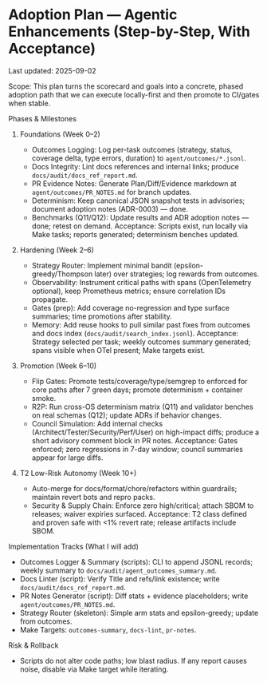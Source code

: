 # Adoption Plan — Agentic Enhancements (Step-by-Step, With Acceptance)
Last updated: 2025-09-02

Scope: This plan turns the scorecard and goals into a concrete, phased adoption path that we can execute locally-first and then promote to CI/gates when stable.

Phases & Milestones
1) Foundations (Week 0–2)
   - Outcomes Logging: Log per-task outcomes (strategy, status, coverage delta, type errors, duration) to `agent/outcomes/*.jsonl`.
   - Docs Integrity: Lint docs references and internal links; produce `docs/audit/docs_ref_report.md`.
   - PR Evidence Notes: Generate Plan/Diff/Evidence markdown at `agent/outcomes/PR_NOTES.md` for branch updates.
   - Determinism: Keep canonical JSON snapshot tests in advisories; document adoption notes (ADR-0003) — done.
   - Benchmarks (Q11/Q12): Update results and ADR adoption notes — done; retest on demand.
   Acceptance: Scripts exist, run locally via Make tasks; reports generated; determinism benches updated.

2) Hardening (Week 2–6)
   - Strategy Router: Implement minimal bandit (epsilon-greedy/Thompson later) over strategies; log rewards from outcomes.
   - Observability: Instrument critical paths with spans (OpenTelemetry optional), keep Prometheus metrics; ensure correlation IDs propagate.
   - Gates (prep): Add coverage no-regression and type surface summaries; time promotions after stability.
   - Memory: Add reuse hooks to pull similar past fixes from outcomes and docs index (`docs/audit/search_index.jsonl`).
   Acceptance: Strategy selected per task; weekly outcomes summary generated; spans visible when OTel present; Make targets exist.

3) Promotion (Week 6–10)
   - Flip Gates: Promote tests/coverage/type/semgrep to enforced for core paths after 7 green days; promote determinism + container smoke.
   - R2P: Run cross-OS determinism matrix (Q11) and validator benches on real schemas (Q12); update ADRs if behavior changes.
   - Council Simulation: Add internal checks (Architect/Tester/Security/Perf/User) on high-impact diffs; produce a short advisory comment block in PR notes.
   Acceptance: Gates enforced; zero regressions in 7-day window; council summaries appear for large diffs.

4) T2 Low-Risk Autonomy (Week 10+)
   - Auto-merge for docs/format/chore/refactors within guardrails; maintain revert bots and repro packs.
   - Security & Supply Chain: Enforce zero high/critical; attach SBOM to releases; waiver expiries surfaced.
   Acceptance: T2 class defined and proven safe with <1% revert rate; release artifacts include SBOM.

Implementation Tracks (What I will add)
- Outcomes Logger & Summary (scripts): CLI to append JSONL records; weekly summary to `docs/audit/agent_outcomes_summary.md`.
- Docs Linter (script): Verify Title and refs/link existence; write `docs/audit/docs_ref_report.md`.
- PR Notes Generator (script): Diff stats + evidence placeholders; write `agent/outcomes/PR_NOTES.md`.
- Strategy Router (skeleton): Simple arm stats and epsilon-greedy; update from outcomes.
- Make Targets: `outcomes-summary`, `docs-lint`, `pr-notes`.

Risk & Rollback
- Scripts do not alter code paths; low blast radius. If any report causes noise, disable via Make target while iterating.
